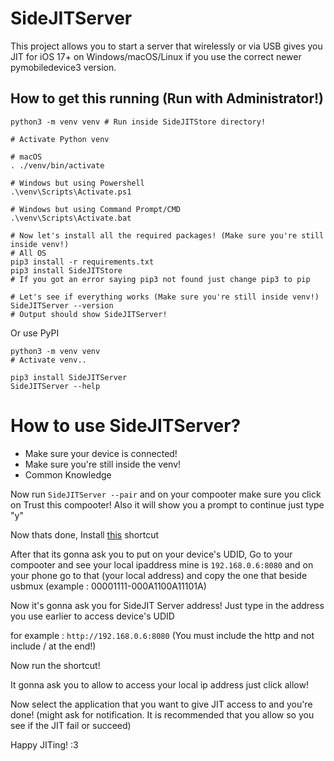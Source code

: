 # SideJITServer
This project allows you to start a server that wirelessly or via USB gives you JIT for iOS 17+ on Windows/macOS/Linux if you use the correct newer pymobiledevice3 version.

## How to get this running (Run with Administrator!)
```
python3 -m venv venv # Run inside SideJITStore directory!

# Activate Python venv

# macOS
. ./venv/bin/activate

# Windows but using Powershell
.\venv\Scripts\Activate.ps1

# Windows but using Command Prompt/CMD
.\venv\Scripts\Activate.bat

# Now let's install all the required packages! (Make sure you're still inside venv!)
# All OS
pip3 install -r requirements.txt
pip3 install SideJITStore
# If you got an error saying pip3 not found just change pip3 to pip

# Let's see if everything works (Make sure you're still inside venv!)
SideJITServer --version
# Output should show SideJITServer!
```

Or use PyPI
```
python3 -m venv venv
# Activate venv..

pip3 install SideJITServer
SideJITServer --help
```
# How to use SideJITServer?
- Make sure your device is connected!
- Make sure you're still inside the venv!
- Common Knowledge
  
Now run `SideJITServer --pair` and on your compooter make sure you click on Trust this compooter!
Also it will show you a prompt to continue just type "y"

Now thats done, Install [this](https://www.icloud.com/shortcuts/b0ffc9c3f0e74e7a8f8052c89fa322cf) shortcut

After that its gonna ask you to put on your device's UDID, Go to your compooter and see your local ipaddress mine is `192.168.0.6:8080` and on your phone go to that (your local address) and copy the one that beside usbmux (example : 00001111-000A1100A11101A)

Now it's gonna ask you for SideJIT Server address! Just type in the address you use earlier to access device's UDID

for example : `http://192.168.0.6:8080` (You must include the http and not include / at the end!)

Now run the shortcut!

It gonna ask you to allow to access your local ip address just click allow!

Now select the application that you want to give JIT access to and you're done! (might ask for notification. It is recommended that you allow so you see if the JIT fail or succeed)

Happy JITing! :3
